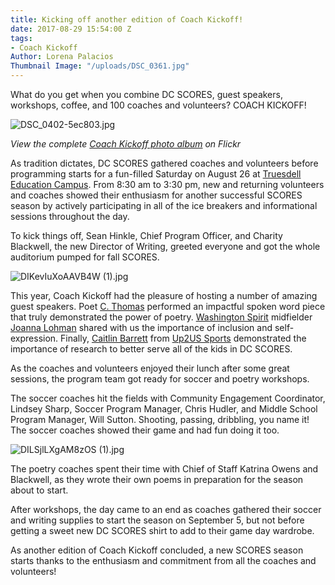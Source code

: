 ```yaml
---
title: Kicking off another edition of Coach Kickoff!
date: 2017-08-29 15:54:00 Z
tags:
- Coach Kickoff
Author: Lorena Palacios
Thumbnail Image: "/uploads/DSC_0361.jpg"
---
```


What do you get when you combine DC SCORES, guest speakers, workshops, coffee, and 100 coaches and volunteers? COACH KICKOFF!

![DSC_0402-5ec803.jpg](/uploads/DSC_0402-5ec803.jpg)

*View the complete [Coach Kickoff  photo album](https://www.flickr.com/photos/dcscorespictures/albums/72157686006901923) on Flickr*

As tradition dictates, DC SCORES gathered coaches and volunteers before programming starts for a fun-filled Saturday on August 26 at [Truesdell Education Campus](http://profiles.dcps.dc.gov/Truesdell\+Education\+Campus). From 8:30 am to 3:30 pm, new and returning volunteers and coaches showed their enthusiasm for another successful SCORES season by actively participating in all of the ice breakers and informational sessions throughout the day.

To kick things off, Sean Hinkle, Chief Program Officer, and Charity Blackwell, the new Director of Writing, greeted everyone and got the whole auditorium pumped for fall SCORES.

![DIKevIuXoAAVB4W (1).jpg](/uploads/DIKevIuXoAAVB4W%20(1).jpg)

This year, Coach Kickoff had the pleasure of hosting a number of amazing guest speakers. Poet [C. Thomas](https://www.instagram.com/mr_cthomas/) performed an impactful spoken word piece that truly demonstrated the power of poetry. [Washington Spirit](washingtonspirit.com/) midfielder [Joanna Lohman](https://twitter.com/JoannaLohman?lang=en) shared with us the importance of inclusion and self-expression. Finally, [Caitlin Barrett](https://twitter.com/BarrettCaitlin?lang=en) from [Up2US Sports](https://www.up2us.org/) demonstrated the importance of research to better serve all of the kids in DC SCORES.

As the coaches and volunteers enjoyed their lunch after some great sessions, the program team got ready for soccer and poetry workshops.

The soccer coaches hit the fields with Community Engagement Coordinator, Lindsey Sharp, Soccer Program Manager, Chris Hudler, and Middle School Program Manager, Will Sutton. Shooting, passing, dribbling, you name it! The soccer coaches showed their game and had fun doing it too.

![DILSjlLXgAM8zOS (1).jpg](/uploads/DILSjlLXgAM8zOS%20(1).jpg)

The poetry coaches spent their time with Chief of Staff Katrina Owens and Blackwell, as they wrote their own poems in preparation for the season about to start.

After workshops, the day came to an end as coaches gathered their soccer and writing supplies to start the season on September 5, but not before getting a sweet new DC SCORES shirt to add to their game day wardrobe.

As another edition of Coach Kickoff concluded, a new SCORES season starts thanks to the enthusiasm and commitment from all the coaches and volunteers!